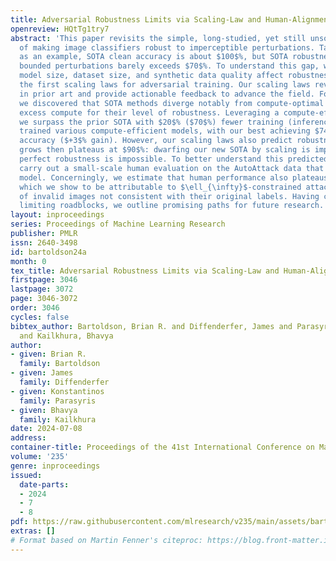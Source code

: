 ```yaml
---
title: Adversarial Robustness Limits via Scaling-Law and Human-Alignment Studies
openreview: HQtTg1try7
abstract: 'This paper revisits the simple, long-studied, yet still unsolved problem
  of making image classifiers robust to imperceptible perturbations. Taking CIFAR10
  as an example, SOTA clean accuracy is about $100$%, but SOTA robustness to $\ell_{\infty}$-norm
  bounded perturbations barely exceeds $70$%. To understand this gap, we analyze how
  model size, dataset size, and synthetic data quality affect robustness by developing
  the first scaling laws for adversarial training. Our scaling laws reveal inefficiencies
  in prior art and provide actionable feedback to advance the field. For instance,
  we discovered that SOTA methods diverge notably from compute-optimal setups, using
  excess compute for their level of robustness. Leveraging a compute-efficient setup,
  we surpass the prior SOTA with $20$% ($70$%) fewer training (inference) FLOPs. We
  trained various compute-efficient models, with our best achieving $74$% AutoAttack
  accuracy ($+3$% gain). However, our scaling laws also predict robustness slowly
  grows then plateaus at $90$%: dwarfing our new SOTA by scaling is impractical, and
  perfect robustness is impossible. To better understand this predicted limit, we
  carry out a small-scale human evaluation on the AutoAttack data that fools our top-performing
  model. Concerningly, we estimate that human performance also plateaus near $90$%,
  which we show to be attributable to $\ell_{\infty}$-constrained attacks’ generation
  of invalid images not consistent with their original labels. Having characterized
  limiting roadblocks, we outline promising paths for future research.'
layout: inproceedings
series: Proceedings of Machine Learning Research
publisher: PMLR
issn: 2640-3498
id: bartoldson24a
month: 0
tex_title: Adversarial Robustness Limits via Scaling-Law and Human-Alignment Studies
firstpage: 3046
lastpage: 3072
page: 3046-3072
order: 3046
cycles: false
bibtex_author: Bartoldson, Brian R. and Diffenderfer, James and Parasyris, Konstantinos
  and Kailkhura, Bhavya
author:
- given: Brian R.
  family: Bartoldson
- given: James
  family: Diffenderfer
- given: Konstantinos
  family: Parasyris
- given: Bhavya
  family: Kailkhura
date: 2024-07-08
address:
container-title: Proceedings of the 41st International Conference on Machine Learning
volume: '235'
genre: inproceedings
issued:
  date-parts:
  - 2024
  - 7
  - 8
pdf: https://raw.githubusercontent.com/mlresearch/v235/main/assets/bartoldson24a/bartoldson24a.pdf
extras: []
# Format based on Martin Fenner's citeproc: https://blog.front-matter.io/posts/citeproc-yaml-for-bibliographies/
---
```

